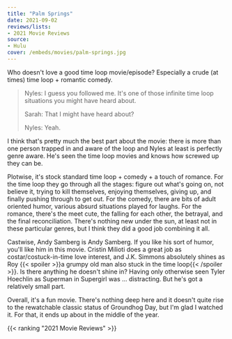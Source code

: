 ```yaml
---
title: "Palm Springs"
date: 2021-09-02
reviews/lists:
- 2021 Movie Reviews
source:
- Hulu
cover: /embeds/movies/palm-springs.jpg
---
```


Who doesn't love a good time loop movie/episode? Especially a crude (at times) time loop + romantic comedy. 

> Nyles: I guess you followed me. It's one of those infinite time loop situations you might have heard about.
> 
> Sarah: That I might have heard about?
> 
> Nyles: Yeah.

I think that's pretty much the best part about the movie: there is more than one person trapped in and aware of the loop and Nyles at least is perfectly genre aware. He's seen the time loop movies and knows how screwed up they can be. 

Plotwise, it's stock standard time loop + comedy + a touch of romance. For the time loop they go through all the stages: figure out what's going on, not believe it, trying to kill themselves, enjoying themselves, giving up, and finally pushing through to get out. For the comedy, there are bits of adult oriented humor, various absurd situations played for laughs. For the romance, there's the meet cute, the falling for each other, the betrayal, and the final reconciliation. There's nothing new under the sun, at least not in these particular genres, but I think they did a good job combining it all. 

Castwise, Andy Samberg is Andy Samberg. If you like his sort of humor, you'll like him in this movie. Cristin Milioti does a great job as costar/costuck-in-time love interest, and  J.K. Simmons absolutely shines as Roy {{< spoiler >}}a grumpy old man also stuck in the time loop{{< /spoiler >}}. Is there anything he doesn't shine in? Having only otherwise seen Tyler Hoechlin as Superman in Supergirl was ... distracting. But he's got a relatively small part. 

Overall, it's a fun movie. There's nothing deep here and it doesn't quite rise to the rewatchable classic status of Groundhog Day, but I'm glad I watched it. For that, it ends up about in the middle of the year. 

{{< ranking "2021 Movie Reviews" >}}